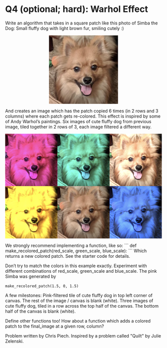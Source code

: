 # Q4 (optional; hard): Warhol Effect

Write an algorithm that takes in a square patch like this photo of Simba the Dog: 
Small fluffy dog with light brown fur, smiling cutely :)
<p align="center">
<img align="center" src="/images/a3-q41.png">
</p>

 And creates an image which has the patch copied 6 times (in 2 rows and 3 columns) where each patch gets re-colored. This effect is inspired by some of Andy Warhol’s paintings. 
Six images of cute fluffy dog from previous image, tiled together in 2 rows of 3, each image filtered a different way.
<p align="center">
<img align="center" src="/images/a3-q42.png">
</p>
We strongly recommend implementing a function, like so:
```
def make_recolored_patch(red_scale, green_scale, blue_scale): 
```
Which returns a new colored patch. See the starter code for details.

Don’t try to match the colors in this example exactly. Experiment with different combinations of red_scale, green_scale and blue_scale. The pink Simba was generated by 
```
make_recolored_patch(1.5, 0, 1.5)
```
A few milestones:
Pink-filtered tile of cute fluffy dog in top left corner of canvas. The rest of the image / canvas is blank (white).
Three images of cute fluffy dog, tiled in a row across the top half of the canvas. The bottom half of the canvas is blank (white).

Define other functions too! How about a function which adds a colored patch to the final_image at a given row, column?

Problem written by Chris Piech. Inspired by a problem called "Quilt" by Julie Zelenski.
